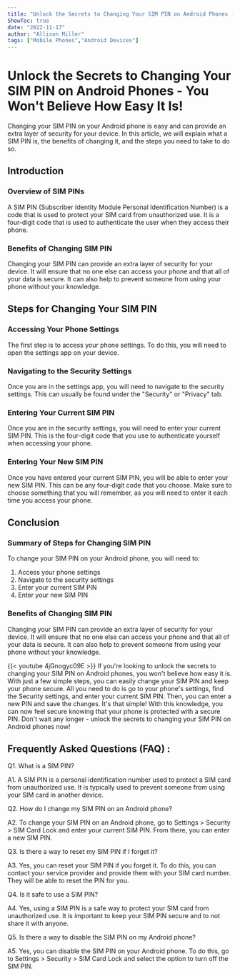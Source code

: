 ```yaml
---
title: "Unlock the Secrets to Changing Your SIM PIN on Android Phones - You Won't Believe How Easy It Is!"
ShowToc: true 
date: "2022-11-17"
author: "Allison Miller" 
tags: ["Mobile Phones","Android Devices"]
---
```

# Unlock the Secrets to Changing Your SIM PIN on Android Phones - You Won't Believe How Easy It Is!

Changing your SIM PIN on your Android phone is easy and can provide an extra layer of security for your device. In this article, we will explain what a SIM PIN is, the benefits of changing it, and the steps you need to take to do so.

## Introduction

### Overview of SIM PINs

A SIM PIN (Subscriber Identity Module Personal Identification Number) is a code that is used to protect your SIM card from unauthorized use. It is a four-digit code that is used to authenticate the user when they access their phone.

### Benefits of Changing SIM PIN

Changing your SIM PIN can provide an extra layer of security for your device. It will ensure that no one else can access your phone and that all of your data is secure. It can also help to prevent someone from using your phone without your knowledge.

## Steps for Changing Your SIM PIN

### Accessing Your Phone Settings

The first step is to access your phone settings. To do this, you will need to open the settings app on your device.

### Navigating to the Security Settings

Once you are in the settings app, you will need to navigate to the security settings. This can usually be found under the "Security" or "Privacy" tab.

### Entering Your Current SIM PIN

Once you are in the security settings, you will need to enter your current SIM PIN. This is the four-digit code that you use to authenticate yourself when accessing your phone.

### Entering Your New SIM PIN

Once you have entered your current SIM PIN, you will be able to enter your new SIM PIN. This can be any four-digit code that you choose. Make sure to choose something that you will remember, as you will need to enter it each time you access your phone.

## Conclusion

### Summary of Steps for Changing SIM PIN

To change your SIM PIN on your Android phone, you will need to:

1. Access your phone settings
2. Navigate to the security settings
3. Enter your current SIM PIN
4. Enter your new SIM PIN

### Benefits of Changing SIM PIN

Changing your SIM PIN can provide an extra layer of security for your device. It will ensure that no one else can access your phone and that all of your data is secure. It can also help to prevent someone from using your phone without your knowledge.

{{< youtube 4jGnogyc09E >}} 
If you're looking to unlock the secrets to changing your SIM PIN on Android phones, you won't believe how easy it is. With just a few simple steps, you can easily change your SIM PIN and keep your phone secure. All you need to do is go to your phone's settings, find the Security settings, and enter your current SIM PIN. Then, you can enter a new PIN and save the changes. It's that simple! With this knowledge, you can now feel secure knowing that your phone is protected with a secure PIN. Don't wait any longer - unlock the secrets to changing your SIM PIN on Android phones now!

## Frequently Asked Questions (FAQ) :
Q1. What is a SIM PIN?

A1. A SIM PIN is a personal identification number used to protect a SIM card from unauthorized use. It is typically used to prevent someone from using your SIM card in another device.

Q2. How do I change my SIM PIN on an Android phone?

A2. To change your SIM PIN on an Android phone, go to Settings > Security > SIM Card Lock and enter your current SIM PIN. From there, you can enter a new SIM PIN.

Q3. Is there a way to reset my SIM PIN if I forget it?

A3. Yes, you can reset your SIM PIN if you forget it. To do this, you can contact your service provider and provide them with your SIM card number. They will be able to reset the PIN for you.

Q4. Is it safe to use a SIM PIN?

A4. Yes, using a SIM PIN is a safe way to protect your SIM card from unauthorized use. It is important to keep your SIM PIN secure and to not share it with anyone.

Q5. Is there a way to disable the SIM PIN on my Android phone?

A5. Yes, you can disable the SIM PIN on your Android phone. To do this, go to Settings > Security > SIM Card Lock and select the option to turn off the SIM PIN.


